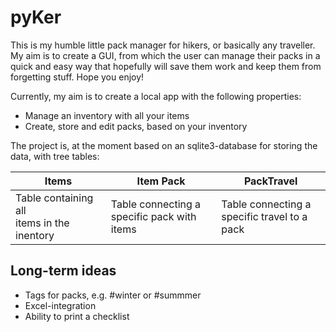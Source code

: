 # **pyKer**
This is my humble little pack manager for hikers, or basically any traveller. My aim is to create a GUI, from which the user can manage their packs in a quick and easy way that hopefully will save them work and keep them from forgetting stuff. Hope you enjoy!

Currently, my aim is to create a local app with the following properties:
* Manage an inventory with all your items
* Create, store and edit packs, based on your inventory

The project is, at the moment based on an sqlite3-database for storing the data, with tree tables:

Items | Item Pack | PackTravel
------------ | ------------- | -------------
Table containing all<br/>items in the inentory | Table connecting a<br/>specific pack with items | Table connecting a<br/>specific travel to a pack

## Long-term ideas
* Tags for packs, e.g. #winter or #summmer
* Excel-integration
* Ability to print a checklist

